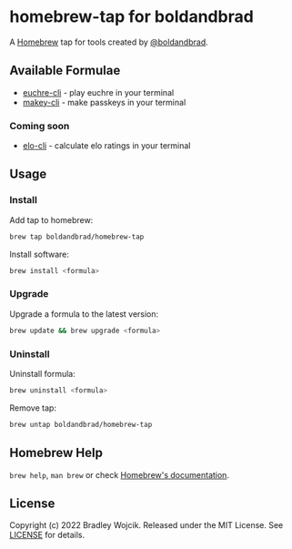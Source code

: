 # homebrew-tap for boldandbrad

A [Homebrew](https://brew.sh) tap for tools created by [@boldandbrad](https://github.com/boldandbrad).

## Available Formulae

- [euchre-cli](https://github.com/boldandbrad/euchre-cli) - play euchre in your terminal
- [makey-cli](https://github.com/boldandbrad/makey-cli) - make passkeys in your terminal

### Coming soon

- [elo-cli](https://github.com/boldandbrad/elo-cli) - calculate elo ratings in your terminal

## Usage

### Install

Add tap to homebrew:

```zsh
brew tap boldandbrad/homebrew-tap
```

Install software:

```zsh
brew install <formula>
```

### Upgrade

Upgrade a formula to the latest version:

```zsh
brew update && brew upgrade <formula>
```

### Uninstall

Uninstall formula:

```zsh
brew uninstall <formula>
```

Remove tap:

```zsh
brew untap boldandbrad/homebrew-tap
```

## Homebrew Help

`brew help`, `man brew` or check [Homebrew's documentation](https://docs.brew.sh).

## License

Copyright (c) 2022 Bradley Wojcik. Released under the MIT License. See [LICENSE](LICENSE) for details.
